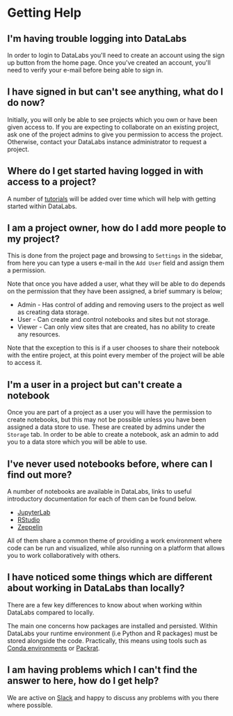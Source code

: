 # Getting Help

## I'm having trouble logging into DataLabs

In order to login to DataLabs you'll need to create an account using the sign up button
from the home page. Once you've created an account, you'll need to verify your e-mail
before being able to sign in.

## I have signed in but can't see anything, what do I do now?

Initially, you will only be able to see projects which you own or have been given
access to. If you are expecting to collaborate on an existing project, ask one of the
project admins to give you permission to access the project. Otherwise, contact your
DataLabs instance administrator to request a project.

## Where do I get started having logged in with access to a project?

A number of [tutorials](../tutorials/) will be added over time which will help with
getting started within DataLabs.

## I am a project owner, how do I add more people to my project?

This is done from the project page and browsing to `Settings` in the sidebar, from here
you can type a users e-mail in the `Add User` field and assign them a permission.

Note that once you have added a user, what they will be able to do depends on the permission
that they have been assigned, a brief summary is below;

* Admin - Has control of adding and removing users to the project as well as creating
  data storage.
* User - Can create and control notebooks and sites but not storage.
* Viewer - Can only view sites that are created, has no ability to create any resources.

Note that the exception to this is if a user chooses to share their notebook with the entire
project, at this point every member of the project will be able to access it.

## I'm a user in a project but can't create a notebook

Once you are part of a project as a user you will have the permission to create notebooks,
but this may not be possible unless you have been assigned a data store to use. These are
created by admins under the `Storage` tab. In order to be able to create a notebook, ask an
admin to add you to a data store which you will be able to use.

## I've never used notebooks before, where can I find out more?

A number of notebooks are available in DataLabs, links to useful introductory documentation
for each of them can be found below.

* [JupyterLab](https://jupyterlab.readthedocs.io/en/stable/)
* [RStudio](https://rstudio.com/collections/rstudio-essentials/)
* [Zeppelin](https://zeppelin.apache.org/docs/0.6.0/quickstart/explorezeppelinui.html)

All of them share a common theme of providing a work environment where code can be run and
visualized, while also running on a platform that allows you to work collaboratively with others.

## I have noticed some things which are different about working in DataLabs than locally?

There are a few key differences to know about when working within DataLabs compared to locally.

The main one concerns how packages are installed and persisted. Within DataLabs your
runtime environment (i.e Python and R packages) must be stored alongside the code. Practically,
this means using tools such as [Conda environments](../tutorials/conda_environments.md)
or [Packrat](../r-libs/packrat.md).
  
## I am having problems which I can't find the answer to here, how do I get help?

We are active on [Slack](https://nerc-datalabs.slack.com/) and happy to discuss any
problems with you there where possible.
